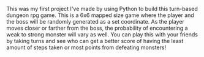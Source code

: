 This was my first project I've made by using Python to build this turn-based dungeon rpg game. This is a 6x6 mapped size game where the player and the boss will be randomly generated as a set coordinate. As the player moves closer or farther from the boss, the probability of encountering a weak to strong monster will vary as well. You can play this with your friends by taking turns and see who can get a better score of having the least amount of steps taken or most points from defeating monsters!
